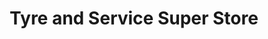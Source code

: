 ---
title: "Tyre and Service Super Store"
url: /tallaght/tyre-and-service-super-store/
shop: Autowerkstatt
---